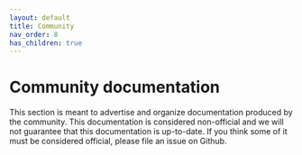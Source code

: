 ```yaml
---
layout: default
title: Community
nav_order: 8
has_children: true
---
```


# Community documentation

This section is meant to advertise and organize documentation produced
by the community. This documentation is considered non-official and we
will not guarantee that this documentation is up-to-date. If you think
some of it must be considered official, please file an issue on Github.

